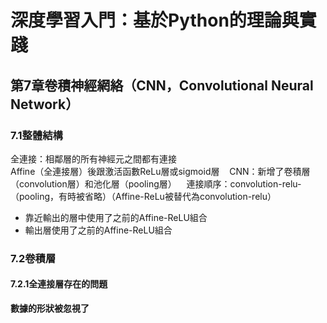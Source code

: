 # 深度學習入門：基於Python的理論與實踐
## 第7章卷積神經網絡（CNN，Convolutional Neural Network）
### 7.1整體結構
全連接：相鄰層的所有神經元之間都有連接  
Affine（全連接層）後跟激活函數ReLu層或sigmoid層    
CNN：新增了卷積層（convolution層）和池化層（pooling層）    
連接順序：convolution-relu-（pooling，有時被省略）（Affine-ReLu被替代為convolution-relu）  
+ 靠近輸出的層中使用了之前的Affine-ReLU組合
+ 輸出層使用了之前的Affine-ReLU組合
### 7.2卷積層
#### 7.2.1全連接層存在的問題
**數據的形狀被忽視了**   
